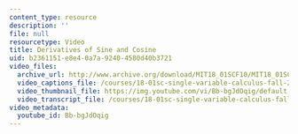 ```yaml
---
content_type: resource
description: ''
file: null
resourcetype: Video
title: Derivatives of Sine and Cosine
uid: b2361151-e8e4-0a7a-9240-4580d40b3721
video_files:
  archive_url: http://www.archive.org/download/MIT18_01SCF10/MIT18_01SCF10Rec_06_300k.mp4
  video_captions_file: /courses/18-01sc-single-variable-calculus-fall-2010/205ec169fe4158a3b038a2bfbd0dcbbf_Bb-bgJdOqig.vtt
  video_thumbnail_file: https://img.youtube.com/vi/Bb-bgJdOqig/default.jpg
  video_transcript_file: /courses/18-01sc-single-variable-calculus-fall-2010/1cc680e96321348c5db7f2edc5fbe8d3_Bb-bgJdOqig.pdf
video_metadata:
  youtube_id: Bb-bgJdOqig
---
```

